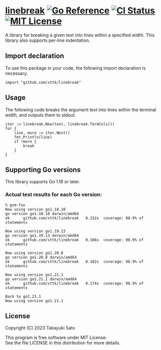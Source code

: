# [linebreak][repo-url] [![Go Reference][pkg-dev-img]][pkg-dev-url] [![CI Status][ci-img]][ci-url] [![MIT License][mit-img]][mit-url]

A library for breaking a given text into
lines within a specified width.
This library also supports per-line indentation.

## Import declaration

To use this package in your code, the following import declaration is necessary.

```
import "github.com/sttk/linebreak"
```

## Usage

The following code breaks the argument text into lines within the terminal width, and outputs them to stdout.

```
iter := linebreak.New(text, linebreak.TermCols())
for {
	line, more := iter.Next()
	fmt.Println(line)
	if !more {
		break
	}
}
```

## Supporting Go versions

This library supports Go 1.18 or later.

### Actual test results for each Go version:

```
% gvm-fav
Now using version go1.18.10
go version go1.18.10 darwin/amd64
ok  	github.com/sttk/linebreak	0.152s	coverage: 98.9% of statements

Now using version go1.19.13
go version go1.19.13 darwin/amd64
ok  	github.com/sttk/linebreak	0.166s	coverage: 98.9% of statements

Now using version go1.20.8
go version go1.20.8 darwin/amd64
ok  	github.com/sttk/linebreak	0.162s	coverage: 98.9% of statements

Now using version go1.21.1
go version go1.21.1 darwin/amd64
ok  	github.com/sttk/linebreak	0.174s	coverage: 98.9% of statements

Back to go1.21.1
Now using version go1.21.1
```

## License

Copyright (C) 2023 Takayuki Sato

This program is free software under MIT License.<br>
See the file LICENSE in this distribution for more details.


[repo-url]: https://github.com/sttk/linebreak
[pkg-dev-img]: https://pkg.go.dev/badge/github.com/sttk/linebreak.svg
[pkg-dev-url]: https://pkg.go.dev/github.com/sttk/linebreak
[ci-img]: https://github.com/sttk/linebreak/actions/workflows/go.yml/badge.svg?branch=main
[ci-url]: https://github.com/sttk/linebreak/actions
[mit-img]: https://img.shields.io/badge/license-MIT-green.svg
[mit-url]: https://opensource.org/licenses/MIT
